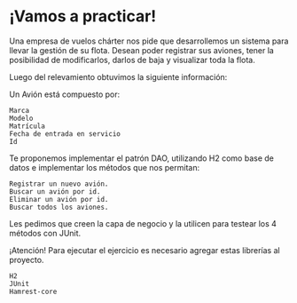 
# ¡Vamos a practicar!

Una empresa de vuelos chárter nos pide que desarrollemos un sistema para llevar la gestión de su flota. Desean poder registrar sus aviones, tener la posibilidad de modificarlos, darlos de baja y visualizar toda la flota.

Luego del relevamiento obtuvimos la siguiente información:

Un Avión está compuesto por:

    Marca
    Modelo
    Matrícula
    Fecha de entrada en servicio
    Id

Te proponemos implementar el patrón DAO, utilizando H2 como base de datos e implementar los métodos que nos permitan:

    Registrar un nuevo avión.
    Buscar un avión por id.
    Eliminar un avión por id.
    Buscar todos los aviones.

Les pedimos que creen la capa de negocio y la utilicen para testear los 4 métodos con JUnit.

¡Atención! Para ejecutar el ejercicio es necesario agregar estas librerías al proyecto.

    H2
    JUnit
    Hamrest-core


